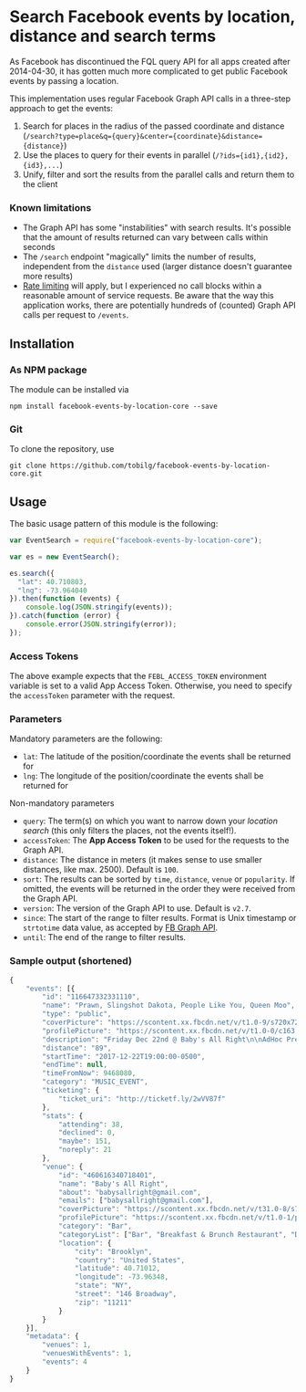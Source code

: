 # Search Facebook events by location, distance and search terms

As Facebook has discontinued the FQL query API for all apps created after 2014-04-30, it has gotten much more complicated to get public Facebook events by passing a location.

This implementation uses regular Facebook Graph API calls in a three-step approach to get the events:

1. Search for places in the radius of the passed coordinate and distance (`/search?type=place&q={query}&center={coordinate}&distance={distance}`)
2. Use the places to query for their events in parallel (`/?ids={id1},{id2},{id3},...`)
3. Unify, filter and sort the results from the parallel calls and return them to the client

### Known limitations

* The Graph API has some "instabilities" with search results. It's possible that the amount of results returned can vary between calls within seconds
* The `/search` endpoint "magically" limits the number of results, independent from the `distance` used (larger distance doesn't guarantee more results)
* [Rate limiting](https://developers.facebook.com/docs/graph-api/advanced/rate-limiting) will apply, but I experienced no call blocks within a reasonable amount of service requests. Be aware that the way this application works, there are potentially hundreds of (counted) Graph API calls per request to `/events`.

## Installation

### As NPM package

The module can be installed via 

`npm install facebook-events-by-location-core --save`

### Git

To clone the repository, use

`git clone https://github.com/tobilg/facebook-events-by-location-core.git`

## Usage

The basic usage pattern of this module is the following:

```javascript
var EventSearch = require("facebook-events-by-location-core");

var es = new EventSearch();

es.search({
  "lat": 40.710803,
  "lng": -73.964040
}).then(function (events) {
    console.log(JSON.stringify(events));
}).catch(function (error) {
    console.error(JSON.stringify(error));
});
```

### Access Tokens

The above example expects that the `FEBL_ACCESS_TOKEN` environment variable is set to a valid App Access Token. Otherwise, you need to specify the `accessToken` parameter with the request.

### Parameters

Mandatory parameters are the following:

* `lat`: The latitude of the position/coordinate the events shall be returned for
* `lng`: The longitude of the position/coordinate the events shall be returned for

Non-mandatory parameters

* `query`: The term(s) on which you want to narrow down your *location search* (this only filters the places, not the events itself!).
* `accessToken`: The **App Access Token** to be used for the requests to the Graph API.
* `distance`: The distance in meters (it makes sense to use smaller distances, like max. 2500). Default is `100`.
* `sort`: The results can be sorted by `time`, `distance`, `venue` or `popularity`. If omitted, the events will be returned in the order they were received from the Graph API.
* `version`: The version of the Graph API to use. Default is `v2.7`.
* `since`: The start of the range to filter results. Format is Unix timestamp or `strtotime` data value, as accepted by [FB Graph API](https://developers.facebook.com/docs/graph-api/using-graph-api#time).
* `until`: The end of the range to filter results.

### Sample output (shortened)

```javascript
{
	"events": [{
        "id": "116647332331110",
        "name": "Prawn, Slingshot Dakota, People Like You, Queen Moo",
        "type": "public",
        "coverPicture": "https://scontent.xx.fbcdn.net/v/t1.0-9/s720x720/21192424_1427554070660580_9176354166665292778_n.jpg?oh=ec701dee3019485d44779c978c2af3d2&oe=5A5EB0B5",
        "profilePicture": "https://scontent.xx.fbcdn.net/v/t1.0-0/c163.0.200.200/p200x200/21192424_1427554070660580_9176354166665292778_n.jpg?oh=547d3ff8933c6987bcad8530558ca909&oe=5A2318A9",
        "description": "Friday Dec 22nd @ Baby's All Right\n\nAdHoc Presents\n\nPrawn\nSlingshot Dakota\nPeople Like You\nQueen Moo\n\nTix, on-sale Wed 8/30 at 10am: http://ticketf.ly/2vwM2tV\n\n| Baby's All Right |\n146 Broadway @ Bedford Ave | Williamsburg, Brooklyn \nJMZ-Marcy, L-Bedford, G-Broadway | 7pm | $12+ | 18+\n\nSign up for the mailing list http://tinyurl.com/adhocfmlist\nSubscribe to our events http://facebook.com/adhocfm/events\n\nUpcoming AdHoc Shows\n\n08/28 Sound of Ceres (Residency), Kate Brehm - The Poof - Visual Performance, Foxes in Fiction\n09/01 Twerps, Free Time, Lionlimb\n09/02 White Hills, Spaceface, New Myths\n09/02 Crumb, Combo Chimbita, MIKE\n09/02 CRi, Rei Brown\n09/05 Dinner, Obliques, Nicholas Nicholas\n09/06 Laetitia Sadier Source Ensemble, Nicholas Krgovich, Astrobal\n09/06 Cende, Poppies, Anna McClellan, Spirit Was\n09/07 Remo Drive, McCafferty, Small Circle\n09/07 Rachel Baiman\n09/07 The Amazing Acro-Cats\n09/08 Four Year Strong, Seaway, Like Pacific, Grayscale, Life Lessons\n09/08 The Smith Street Band, Astronautalis\n09/08 Starcrawler, Honduras, Easy\n09/08 Dent May, Gemma\n09/08 Sextile, Surfbort, Black Beach\n09/08 Moon King, Dougie Poole, House of Feelings (live)\n09/08 The Amazing Acro-Cats\n09/09 The Amazing Acro-Cats\n09/09 The Amazing Acro-Cats\n09/09 Cones, Cassandra Jenkins, Dark Tea\n09/09 Four Year Strong, Seaway, Like Pacific, Grayscale, Life Lessons\n09/09 Chris Cohen, Cut Worms, Olden Yolk\n09/09 OctFest (Guided by Voices, Charles Bradley, Kilo Kish, Okkervil River)\n09/10 The Amazing Acro-Cats\n09/10 The Amazing Acro-Cats\n09/11 Mount Eerie\n09/12 Mount Eerie, Loren Connors\n09/12 Beverly, EZTV, Rips\n09/12 NOTS, Honey, Brandy\n09/12 Half Waif, Squad Car, Abandon, Coolin'\n09/13 Night Shop, Jaye Bartell\n09/13 Dear Nora, gobbinjr, Nicholas Krgovich\n09/13 Protomartyr, Pill, Bodega\n09/14 Sitcom, Jennifer Vanilla, Field Medic, DÆVA\n09/14 Blood Cultures, White Cliffs, Gus Dapperton\n09/15 Teen Commandments, Brothertiger\n09/15 Varsity, Hypoluxo, Thanks for Coming, Human People\n09/15 Throwing Snow, BAILE\n09/16 Steve Gunn, Julie Byrne, Myriam Gendron\n09/17 Ancient Ocean, Dave Harrington, Colin L, Adam Downey (DJ)\n09/19 GOLD DIME, Crown Larks, GDFX, Baby Birds Don't Drink Milk\n09/19 Madeline Kenney, Tall Friend, Trees Take Ease\n09/21 Cold Beat, War Bubble, Liberation\n09/22 Human Heat, Norwegian Arms\n09/22 Aerial East, Lola Kirke\n09/23 Love Theme, Bernardino Femminielli\n09/23 Hovvdy, Told Slant, Yohuna\n09/23 Drab Majesty, Kontravoid, Bernard Herman\n09/23 Cayetana, Hemming\n09/23 Flesh World, Home Blitz\n09/23 Xiu Xiu, Noveller, Re-TROS\n09/24 Painted Zeros, Slow Mass, Stove (solo), Bethlehem Steel\n09/27 Lina Tullgren (Release Show), Dougie Poole, Luxardo\n09/27 VNV Nation, iVardensphere – Sold Out\n09/27 Ian Chang (Record Release), Rahm, Nina Moffitt\n09/28 Container, Paleda, Young Male (DJ), Motiv-A, VIA APP (DJ)\n09/29 Princess Nokia\n09/29 Stolen Jars, Zula, Diners, Real Life Buildings\n09/29 Candi Pop\n10/02 Illegal Civ Cinema Tour Featuring: Denzel Curry & Show Me The Body, Show Me The Body\n10/05 The Babe Rainbow\n10/06 Paperhaus, Haybaby, Turnip King, Sic Tic\n10/06 Mirah, Jherek Bischoff\n10/06 LVL UP, Yowler, Slight\n10/06 Twinsmith\n10/06 The Golden Filter\n10/07 Frankie Cosmos, Ian Sweet, Nice Try\n10/07 The Proper Ornaments, Shadow Band, Kyle Forester\n10/07 Vetiver, Johnny Irion\n10/07 Deerhoof, Lily On Horn Horse\n10/07 LVL UP, Long Beard, Yucky Duster\n10/08 The Wonder Years, Laura Stevenson - Matinee Show\n10/08 The Wonder Years, Laura Stevenson, The Obsessives, Jetty Bones\n10/09 Naomi Punk, Shimmer, Lea Bertucci\n10/11 Sun Seeker\n10/12 Lust For Youth, Secret Boyfriend, Cienfuegos\n10/12 Adi Newton, James Place, Embryoroom\n10/13 Wolves In The Throne Room, Pillorian\n10/13 Skylar Spence, Jonah Baseball\n10/13 DJ Earl, Slick Shoota, Suzi Analogue, Mel G\n10/14 William Patrick Corgan\n10/15 William Patrick Corgan\n10/15 The Courtneys, Versing\n10/17 Dead Rider, Eaters, Christina Schneider's Genius Grant\n10/18 Grails\n10/19 Vita and The Woolf, Queen Of Jeans\n10/20 Alex Calder, Jay Weingarten, Sam Leidig\n10/20 Melkbelly, Anni Rossi, Maneka, Blue Smiley\n10/21 Scharpling & Wurster’s ‘Rock, Rot & Rule’ 20th Anniversary Extravaganza\n10/21 Sheer Mag\n10/23 Insane Clown Posse\n10/25 PUJOL\n10/26 Mild High Club, Anemone, Olden Yolk\n10/26 Walter TV\n10/26 Dälek, Street Sects, Vaureen\n10/27 Microwave, Big Jesus, Blis.\n10/27 Florist, Emily Yacina, Lizard Kisses\n10/27 Trevor Sensor\n10/27 Boy Harsher (Record Release), FlucT, Odonis Odonis\n10/28 Peelander-Z\n11/02 The Hotelier, Oso Oso, Alex Napping\n11/03 L.A. Witch\n11/03 AJJ, The Sidekicks\n11/03 J.Views, Ateller\n11/04 Ought\n11/04 Elysia Crampton, Earthly\n11/06 Cattle Decapitation, Revocation, Full of Hell, Artificial Brain\n11/09 Have Mercy, Boston Manor, Can't Swim, A Will Away\n11/11 Wax Tailor, Dirty Art Club\n11/11 A. Savage (Parquet Courts), Jack Cooper (Ultimate Painting)\n11/12 Listener, Levi The Poet, Comrades, Everett\n11/13 Omni\n11/16 Haux w/ Strings\n11/17 Downtown Boys, Olivia Neutron-John\n11/24 mewithoutYou, Pianos Become The Teeth, Slow Mass\n11/28 Lido Beach\n11/30 Emily Haines & The Soft Skeleton\n12/01 Neil Hilborn\n12/06 Pinegrove, Saintseneca, Adult Mom – Sold Out\n12/07 Pinegrove, Saintseneca, Adult Mom – Sold Out\n12/08 Gabriel Garzón-Montano",
        "distance": "89",
        "startTime": "2017-12-22T19:00:00-0500",
        "endTime": null,
        "timeFromNow": 9468080,
        "category": "MUSIC_EVENT",
        "ticketing": {
            "ticket_uri": "http://ticketf.ly/2wVV87f"
        },
        "stats": {
            "attending": 38,
            "declined": 0,
            "maybe": 151,
            "noreply": 21
        },
        "venue": {
            "id": "460616340718401",
            "name": "Baby's All Right",
            "about": "babysallright@gmail.com",
            "emails": ["babysallright@gmail.com"],
            "coverPicture": "https://scontent.xx.fbcdn.net/v/t31.0-8/s720x720/20507438_1418517768261582_7945740169309872258_o.jpg?oh=cee452a92068d3011c319c9d1bef63d0&oe=5A501178",
            "profilePicture": "https://scontent.xx.fbcdn.net/v/t1.0-1/p200x200/1480734_642185745894792_5820988503650852577_n.png?oh=115d8c043d25e71635906461044539b5&oe=5A22992D",
            "category": "Bar",
            "categoryList": ["Bar", "Breakfast & Brunch Restaurant", "Dance & Night Club"],
            "location": {
                "city": "Brooklyn",
                "country": "United States",
                "latitude": 40.71012,
                "longitude": -73.96348,
                "state": "NY",
                "street": "146 Broadway",
                "zip": "11211"
            }
        }
    }],
	"metadata": {
		"venues": 1,
		"venuesWithEvents": 1,
		"events": 4
	}
}
```